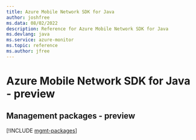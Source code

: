 ```yaml
---
title: Azure Mobile Network SDK for Java
author: joshfree
ms.data: 08/02/2022
description: Reference for Azure Mobile Network SDK for Java
ms.devlang: java
ms.service: azure-monitor
ms.topic: reference
ms.author: jfree
---
```

# Azure Mobile Network SDK for Java - preview

## Management packages - preview
[!INCLUDE [mgmt-packages](mobile-network-mgmt-index.md)]